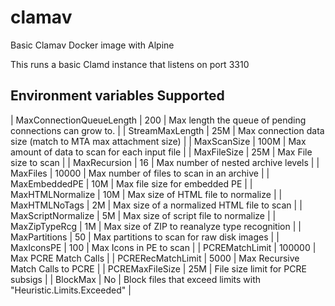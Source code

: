 # clamav
Basic Clamav Docker image with Alpine

This runs a basic Clamd instance that listens on port 3310

## Environment variables Supported
| MaxConnectionQueueLength	| 200	| Max length the queue of pending connections can grow to. |
| StreamMaxLength	| 25M	| Max connection data size (match to MTA max attachment size) |
| MaxScanSize		| 100M	| Max amount of data to scan for each input file |
| MaxFileSize		| 25M	| Max File size to scan |
| MaxRecursion		| 16	| Max number of nested archive levels |
| MaxFiles		| 10000	| Max number of files to scan in an archive |
| MaxEmbeddedPE		| 10M	| Max file size for embedded PE |
| MaxHTMLNormalize	| 10M	| Max size of HTML file to normalize |
| MaxHTMLNoTags		| 2M	| Max size of a normalized HTML file to scan |
| MaxScriptNormalize	| 5M	| Max size of script file to normalize |
| MaxZipTypeRcg		| 1M	| Max size of ZIP to reanalyze type recognition |
| MaxPartitions		| 50	| Max partitions to scan for raw disk images |
| MaxIconsPE		| 100	| Max Icons in PE to scan |
| PCREMatchLimit	| 100000	| Max PCRE Match Calls |
| PCRERecMatchLimit	| 5000	| Max Recursive Match Calls to PCRE |
| PCREMaxFileSize	| 25M	| File size limit for PCRE subsigs |
| BlockMax		| No	| Block files that exceed limits with "Heuristic.Limits.Exceeded" |
